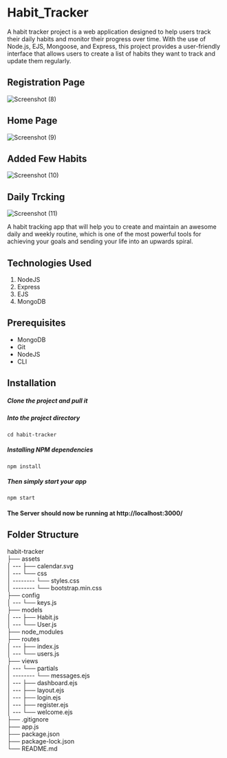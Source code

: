 # Habit_Tracker

A habit tracker project is a web application designed to help users track their daily habits and monitor their progress over time. With the use of Node.js, EJS, Mongoose, and Express, this project provides a user-friendly interface that allows users to create a list of habits they want to track and update them regularly.

## Registration Page
![Screenshot (8)](https://user-images.githubusercontent.com/58897751/230894539-2aa3582a-a7a3-4946-ac8c-32442a6aa6d3.png)

## Home Page
![Screenshot (9)](https://user-images.githubusercontent.com/58897751/230894645-6b970418-b33b-4039-a485-4ad1335aae36.png)

## Added Few Habits
![Screenshot (10)](https://user-images.githubusercontent.com/58897751/230894692-8670417d-b867-4c8c-b174-22bfc663af69.png)

## Daily Trcking
![Screenshot (11)](https://user-images.githubusercontent.com/58897751/230894737-48fd80da-86c8-4774-b2e4-8008a46f9e82.png)


A habit tracking app that will help you to create and maintain an awesome daily and weekly routine, which is one of the most powerful tools for achieving your goals and sending your life into an upwards spiral.

## Technologies Used
1.  NodeJS
2.  Express
3.  EJS
4.  MongoDB

## Prerequisites
- MongoDB
- Git
- NodeJS
- CLI

## Installation

##### Clone the project and pull it


##### Into the project directory

`cd habit-tracker`

##### Installing NPM dependencies

`npm install`

##### Then simply start your app

`npm start`

#### The Server should now be running at http://localhost:3000/

## Folder Structure

habit-tracker <br>
├── assets <br>
│ --- ├── calendar.svg <br>
│ --- └── css <br>
│ -------- └── styles.css <br>
│ -------- └── bootstrap.min.css <br>
├── config <br>
│ --- └── keys.js <br>
├── models <br>
│ --- ├── Habit.js <br>
│ --- └── User.js <br>
├── node_modules <br>
├── routes <br>
│ --- ├── index.js <br>
│ --- └── users.js <br>
├── views <br>
│ --- └── partials <br>
│ -------- └── messages.ejs <br>
│ --- ├── dashboard.ejs <br>
│ --- ├── layout.ejs <br>
│ --- ├── login.ejs <br>
│ --- ├── register.ejs <br>
│ --- └── welcome.ejs <br>
├── .gitignore <br>
├── app.js <br>
├── package.json <br>
├── package-lock.json <br>
└── README.md <br>
